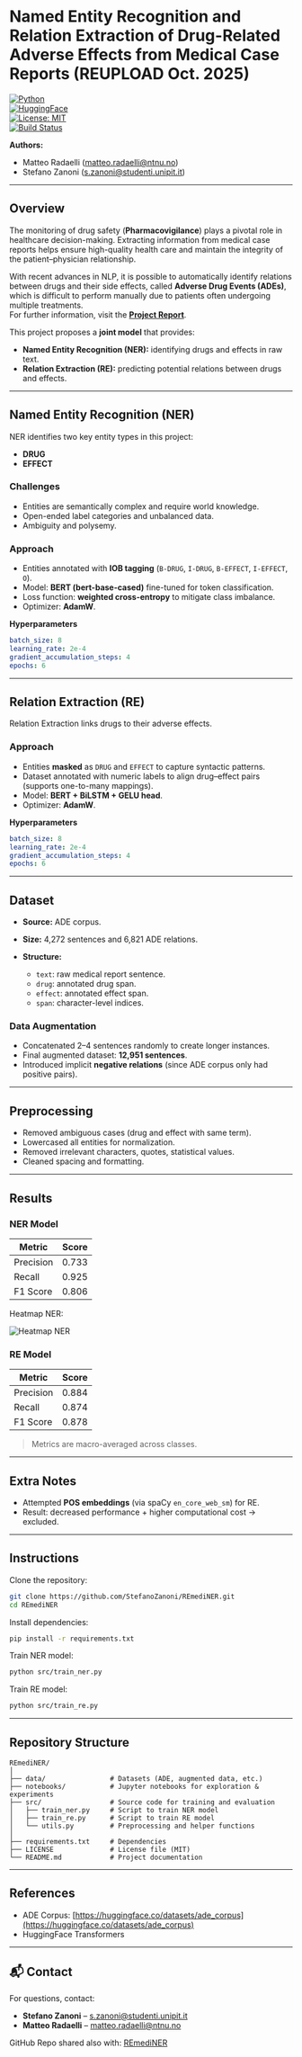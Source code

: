 # Named Entity Recognition and Relation Extraction of Drug-Related Adverse Effects from Medical Case Reports (REUPLOAD Oct. 2025)

[![Python](https://img.shields.io/badge/python-3.9%2B-blue.svg)](https://www.python.org/)  
[![HuggingFace](https://img.shields.io/badge/🤗-Transformers-orange.svg)](https://huggingface.co/transformers/)  
[![License: MIT](https://img.shields.io/badge/License-MIT-green.svg)](LICENSE)  
[![Build Status](https://img.shields.io/badge/build-passing-brightgreen.svg)](#)  

**Authors:**  
- Matteo Radaelli (matteo.radaelli@ntnu.no)  
- Stefano Zanoni (s.zanoni@studenti.unipit.it)  

---

## Overview
The monitoring of drug safety (**Pharmacovigilance**) plays a pivotal role in healthcare decision-making. Extracting information from medical case reports helps ensure high-quality health care and maintain the integrity of the patient–physician relationship.  

With recent advances in NLP, it is possible to automatically identify relations between drugs and their side effects, called **Adverse Drug Events (ADEs)**, which is difficult to perform manually due to patients often undergoing multiple treatments.  
For further information, visit the [**Project Report**](https://docs.google.com/document/d/1JTjqt0Ga_qYtgFdTYQk-HyLFSF3MwvwQ/edit).

This project proposes a **joint model** that provides:
- **Named Entity Recognition (NER):** identifying drugs and effects in raw text.  
- **Relation Extraction (RE):** predicting potential relations between drugs and effects.  

---

## Named Entity Recognition (NER)
NER identifies two key entity types in this project:
- **DRUG**
- **EFFECT**

### Challenges
- Entities are semantically complex and require world knowledge.  
- Open-ended label categories and unbalanced data.  
- Ambiguity and polysemy.  

### Approach
- Entities annotated with **IOB tagging** (`B-DRUG`, `I-DRUG`, `B-EFFECT`, `I-EFFECT`, `O`).  
- Model: **BERT (bert-base-cased)** fine-tuned for token classification.  
- Loss function: **weighted cross-entropy** to mitigate class imbalance.  
- Optimizer: **AdamW**.  

**Hyperparameters**
```yaml
batch_size: 8
learning_rate: 2e-4
gradient_accumulation_steps: 4
epochs: 6
````

---

## Relation Extraction (RE)

Relation Extraction links drugs to their adverse effects.

### Approach

* Entities **masked** as `DRUG` and `EFFECT` to capture syntactic patterns.
* Dataset annotated with numeric labels to align drug–effect pairs (supports one-to-many mappings).
* Model: **BERT + BiLSTM + GELU head**.
* Optimizer: **AdamW**.

**Hyperparameters**

```yaml
batch_size: 8
learning_rate: 2e-4
gradient_accumulation_steps: 4
epochs: 6
```

---

## Dataset

* **Source:** ADE corpus.
* **Size:** 4,272 sentences and 6,821 ADE relations.
* **Structure:**

  * `text`: raw medical report sentence.
  * `drug`: annotated drug span.
  * `effect`: annotated effect span.
  * `span`: character-level indices.

### Data Augmentation

* Concatenated 2–4 sentences randomly to create longer instances.
* Final augmented dataset: **12,951 sentences**.
* Introduced implicit **negative relations** (since ADE corpus only had positive pairs).

---

## Preprocessing

* Removed ambiguous cases (drug and effect with same term).
* Lowercased all entities for normalization.
* Removed irrelevant characters, quotes, statistical values.
* Cleaned spacing and formatting.

---

## Results

### NER Model

| Metric    | Score |
| --------- | ----- |
| Precision | 0.733 |
| Recall    | 0.925 |
| F1 Score  | 0.806 |

Heatmap NER:

![Heatmap NER ](results/heatmap_NER.png)

### RE Model

| Metric    | Score |
| --------- | ----- |
| Precision | 0.884 |
| Recall    | 0.874 |
| F1 Score  | 0.878 |

> Metrics are macro-averaged across classes.



---

## Extra Notes

* Attempted **POS embeddings** (via spaCy `en_core_web_sm`) for RE.
* Result: decreased performance + higher computational cost → excluded.

---

## Instructions

Clone the repository:

```bash
git clone https://github.com/StefanoZanoni/REmediNER.git
cd REmediNER
```

Install dependencies:

```bash
pip install -r requirements.txt
```

Train NER model:

```bash
python src/train_ner.py
```

Train RE model:

```bash
python src/train_re.py
```

---

## Repository Structure

```
REmediNER/
│
├── data/                # Datasets (ADE, augmented data, etc.)
├── notebooks/           # Jupyter notebooks for exploration & experiments
├── src/                 # Source code for training and evaluation
│   ├── train_ner.py     # Script to train NER model
│   ├── train_re.py      # Script to train RE model
│   └── utils.py         # Preprocessing and helper functions
│
├── requirements.txt     # Dependencies
├── LICENSE              # License file (MIT)
└── README.md            # Project documentation
```

---

## References

* ADE Corpus: [https://huggingface.co/datasets/ade_corpus](https://huggingface.co/datasets/ade_corpus)
* HuggingFace Transformers

---

## 📬 Contact

For questions, contact:

* **Stefano Zanoni** – [s.zanoni@studenti.unipit.it](mailto:s.zanoni@studenti.unipit.it)
* **Matteo Radaelli** – [matteo.radaelli@ntnu.no](mailto:matteo.radaelli@ntnu.no)

GitHub Repo shared also with: [REmediNER](https://github.com/StefanoZanoni/REmediNER)

